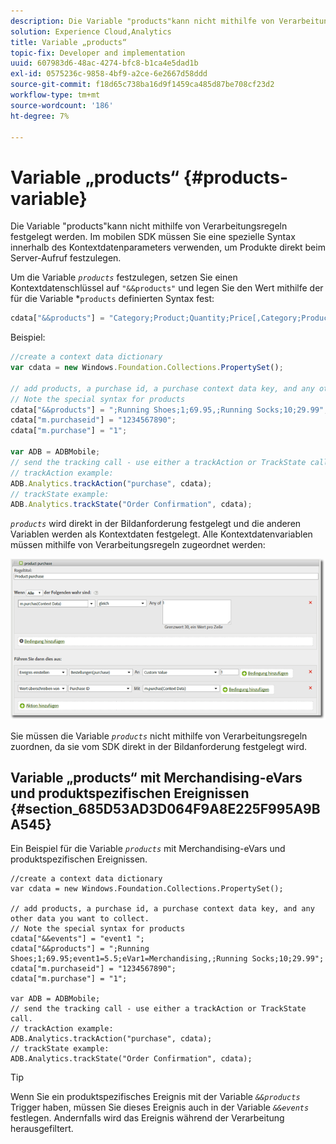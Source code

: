 ```yaml
---
description: Die Variable "products"kann nicht mithilfe von Verarbeitungsregeln festgelegt werden. Im mobilen SDK müssen Sie eine spezielle Syntax innerhalb des Kontextdatenparameters verwenden, um Produkte direkt beim Server-Aufruf festzulegen.
solution: Experience Cloud,Analytics
title: Variable „products“
topic-fix: Developer and implementation
uuid: 607983d6-48ac-4274-bfc8-b1ca4e5dad1b
exl-id: 0575236c-9858-4bf9-a2ce-6e2667d58ddd
source-git-commit: f18d65c738ba16d9f1459ca485d87be708cf23d2
workflow-type: tm+mt
source-wordcount: '186'
ht-degree: 7%

---
```


# Variable „products“ {#products-variable}

Die Variable &quot;products&quot;kann nicht mithilfe von Verarbeitungsregeln festgelegt werden. Im mobilen SDK müssen Sie eine spezielle Syntax innerhalb des Kontextdatenparameters verwenden, um Produkte direkt beim Server-Aufruf festzulegen.

Um die Variable *`products`* festzulegen, setzen Sie einen Kontextdatenschlüssel auf `"&&products"` und legen Sie den Wert mithilfe der für die Variable *`products` definierten Syntax fest:

```js
cdata["&&products"] = "Category;Product;Quantity;Price[,Category;Product;Quantity;Price]";
```

Beispiel:

```js
//create a context data dictionary 
var cdata = new Windows.Foundation.Collections.PropertySet(); 
 
// add products, a purchase id, a purchase context data key, and any other data you want to collect. 
// Note the special syntax for products 
cdata["&&products"] = ";Running Shoes;1;69.95,;Running Socks;10;29.99"; 
cdata["m.purchaseid"] = "1234567890"; 
cdata["m.purchase"] = "1"; 
 
var ADB = ADBMobile; 
// send the tracking call - use either a trackAction or TrackState call. 
// trackAction example: 
ADB.Analytics.trackAction("purchase", cdata); 
// trackState example: 
ADB.Analytics.trackState("Order Confirmation", cdata);
```

*`products`* wird direkt in der Bildanforderung festgelegt und die anderen Variablen werden als Kontextdaten festgelegt. Alle Kontextdatenvariablen müssen mithilfe von Verarbeitungsregeln zugeordnet werden:

![](assets/products-procrules.png)

Sie müssen die Variable *`products`* nicht mithilfe von Verarbeitungsregeln zuordnen, da sie vom SDK direkt in der Bildanforderung festgelegt wird.

## Variable „products“ mit Merchandising-eVars und produktspezifischen Ereignissen {#section_685D53AD3D064F9A8E225F995A9BA545}

Ein Beispiel für die Variable *`products`* mit Merchandising-eVars und produktspezifischen Ereignissen.

```
//create a context data dictionary 
var cdata = new Windows.Foundation.Collections.PropertySet(); 
  
// add products, a purchase id, a purchase context data key, and any other data you want to collect. 
// Note the special syntax for products 
cdata["&&events"] = "event1 "; 
cdata["&&products"] = ";Running Shoes;1;69.95;event1=5.5;eVar1=Merchandising,;Running Socks;10;29.99"; 
cdata["m.purchaseid"] = "1234567890"; 
cdata["m.purchase"] = "1"; 
  
var ADB = ADBMobile; 
// send the tracking call - use either a trackAction or TrackState call. 
// trackAction example: 
ADB.Analytics.trackAction("purchase", cdata); 
// trackState example: 
ADB.Analytics.trackState("Order Confirmation", cdata);
```

>[!TIP]
>
>Wenn Sie ein produktspezifisches Ereignis mit der Variable *`&&products`* Trigger haben, müssen Sie dieses Ereignis auch in der Variable *`&&events`* festlegen. Andernfalls wird das Ereignis während der Verarbeitung herausgefiltert.
